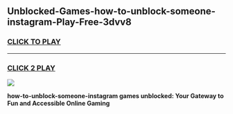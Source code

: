 
## Unblocked-Games-how-to-unblock-someone-instagram-Play-Free-3dvv8
<h3>
<a href="https://premium76.site?title=how-to-unblock-someone-instagram&ref=20M">CLICK TO PLAY</a></h3>
<hr>

<h3>
<a href="https://premium76.site?title=how-to-unblock-someone-instagram&ref=20M">CLICK 2 PLAY</a>
  
</h3>

<a href="https://premium76.site?title=how-to-unblock-someone-instagram&ref=19M"><img src="https://clearcache.store/games.png"></a>


**how-to-unblock-someone-instagram games unblocked: Your Gateway to Fun and Accessible Online Gaming**
